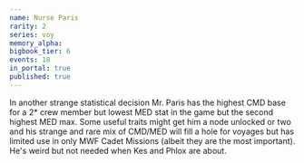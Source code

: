 ```yaml
---
name: Nurse Paris
rarity: 2
series: voy
memory_alpha:
bigbook_tier: 6
events: 18
in_portal: true
published: true
---
```


In another strange statistical decision Mr. Paris has the highest CMD base for a 2* crew member but lowest MED stat in the game but the second highest MED max. Some useful traits might get him a node unlocked or two and his strange and rare mix of CMD/MED will fill a hole for voyages but has limited use in only MWF Cadet Missions (albeit they are the most important). He's weird but not needed when Kes and Phlox are about.
